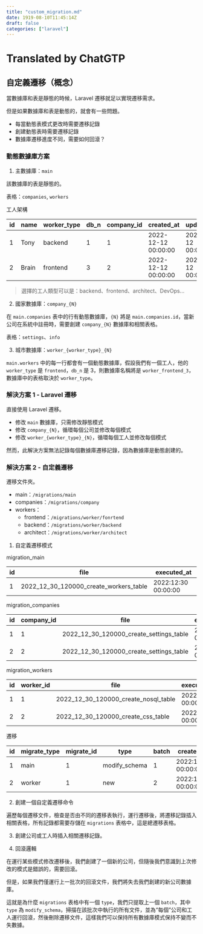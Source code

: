 ```yaml
---
title: "custom_migration.md"
date: 1919-08-10T11:45:14Z
draft: false
categories: ["laravel"]
---
```




# Translated by ChatGTP

## 自定義遷移（概念）

當數據庫和表是靜態的時候，Laravel 遷移就足以實現遷移需求。

但是如果數據庫和表是動態的，就會有一些問題。

* 每當動態表模式更改時需要遷移記錄
* 創建動態表時需要遷移記錄
* 數據庫遷移進度不同，需要如何回滾？

### 動態數據庫方案

1. 主數據庫：`main`

該數據庫的表是靜態的。

表格：`companies`, `workers`

工人架構

| id  | name  | worker_type | db_n | company_id | created_at          | updated_at |
|-----|-------|-------------|------|------------|---------------------|------------|
| 1   | Tony  | backend     | 1    | 1          | 2022-12-12 00:00:00 |    2022-12-12 00:00:00        |
| 2   | Brain | frontend    | 3    | 2          | 2022-12-12 00:00:00                    |    2022-12-12 00:00:00        |

> 選擇的工人類型可以是：backend、frontend、architect、DevOps...

2. 國家數據庫：`company_{N}`

在 `main.companies` 表中的行有動態數據庫，`{N}` 將是 `main.companies.id`，當新公司在系統中註冊時，需要創建 `company_{N}` 數據庫和相關表格。

表格：`settings`、`info`

3. 城市數據庫：`worker_{worker_type}_{N}`

`main.workers` 中的每一行都會有一個動態數據庫，假設我們有一個工人，他的 `worker_type` 是 `frontend`，`db_n` 是 3，則數據庫名稱將是 `worker_frontend_3`，數據庫中的表格取決於 `worker_type`。

### 解決方案 1 - Laravel 遷移

直接使用 Laravel 遷移。
* 修改 `main` 數據庫，只需修改靜態模式
* 修改 `company_{N}`，循環每個公司並修改每個模式
* 修改 `worker_{worker_type}_{N}`，循環每個工人並修改每個模式

然而，此解決方案無法記錄每個數據庫遷移記錄，因為數據庫是動態創建的。

### 解決方案 2 - 自定義遷移

遷移文件夾。

* main：`/migrations/main`
* companies：`/migrations/company`
* workers：
  * frontend：`/migrations/worker/fonrtend`
  * backend：`/migrations/worker/backend`
  * architect：`/migrations/worker/architect`

1. 自定義遷移模式

migration_main


| id  | file                                   | executed_at         |
|-----|----------------------------------------|---------------------|
| 1   | 2022_12_30_120000_create_workers_table | 2022:12:30 00:00:00 |


migration_companies


| id  | company_id | file                                    | executed_at         |
|-----|------------|-----------------------------------------|---------------------|
| 1   | 1          | 2022_12_30_120000_create_settings_table | 2022:12:30 00:00:00 |
| 2   | 2          |                    2022_12_30_120000_create_settings_table                     |             2022:12:30 00:00:00        |


migration_workers


| id  | worker_id | file                                 | executed_at         |
|-----|-----------|--------------------------------------|---------------------|
| 1   | 1         | 2022_12_30_120000_create_nosql_table | 2022:12:30 00:00:00 |
| 2   | 2         | 2022_12_30_120000_create_css_table   |             2022:12:30 00:00:00        |

遷移


| id  | migrate_type | migrate_id | type          | batch | created_at | updated_at |
|-----|--------------|------------|---------------|-------|------------|------------|
| 1   | main         | 1          | modify_schema | 1     |   2022:12:30 00:00:00         |     2022:12:30 00:00:00       |
| 2   | worker       | 1          | new           | 2     |  2022:12:30 00:00:00          |       2022:12:30 00:00:00     |

2. 創建一個自定義遷移命令

遍歷每個遷移文件，檢查是否由不同的遷移表執行，運行遷移後，將遷移記錄插入相關表格，所有記錄都需要存儲在 `migrations` 表格中，這是總遷移表格。

3. 創建公司或工人時插入相關遷移記錄。

4. 回滾邏輯

在運行某些模式修改遷移後，我們創建了一個新的公司，但隨後我們意識到上次修改的模式是錯誤的，需要回滾。

但是，如果我們僅運行上一批次的回滾文件，我們將失去我們創建的新公司數據庫。

這就是為什麼 `migrations` 表格中有一個 `type`，我們只提取上一個 `batch`，其中 `type` 為 `modify_schema`，掃描在該批次中執行的所有文件，並為“每個”公司和工人運行回滾，然後刪除遷移文件，這樣我們可以保持所有數據庫模式保持不變而不失數據。